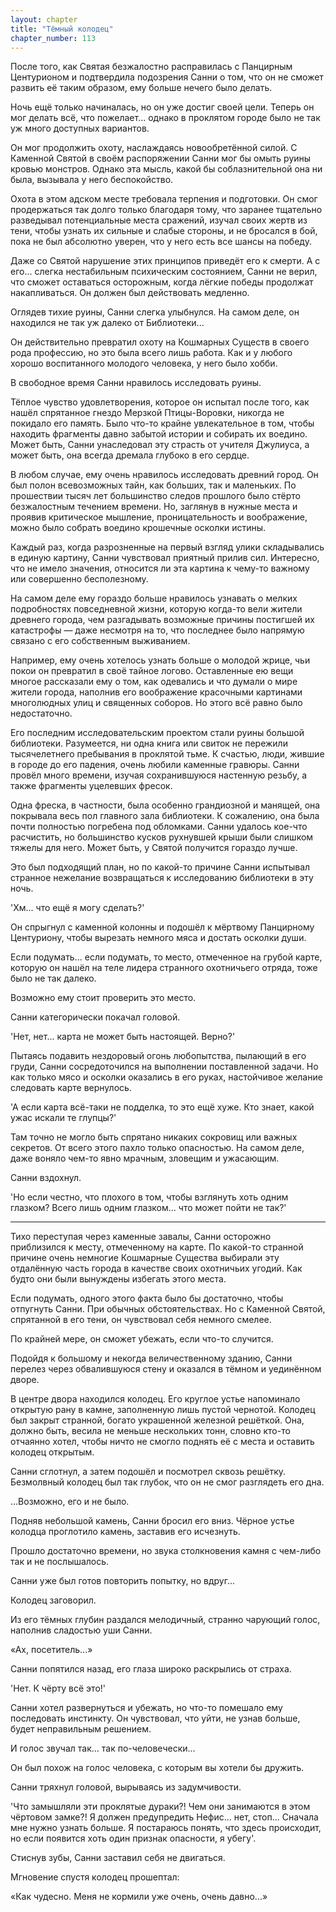 ```yaml
---
layout: chapter
title: "Тёмный колодец"
chapter_number: 113
---
```


После того, как Святая безжалостно расправилась с Панцирным Центурионом и подтвердила подозрения Санни о том, что он не сможет развить её таким образом, ему больше нечего было делать.

Ночь ещё только начиналась, но он уже достиг своей цели. Теперь он мог делать всё, что пожелает... однако в проклятом городе было не так уж много доступных вариантов.

Он мог продолжить охоту, наслаждаясь новообретённой силой. С Каменной Святой в своём распоряжении Санни мог бы омыть руины кровью монстров. Однако эта мысль, какой бы соблазнительной она ни была, вызывала у него беспокойство.

Охота в этом адском месте требовала терпения и подготовки. Он смог продержаться так долго только благодаря тому, что заранее тщательно разведывал потенциальные места сражений, изучал своих жертв из тени, чтобы узнать их сильные и слабые стороны, и не бросался в бой, пока не был абсолютно уверен, что у него есть все шансы на победу.

Даже со Святой нарушение этих принципов приведёт его к смерти. А с его... слегка нестабильным психическим состоянием, Санни не верил, что сможет оставаться осторожным, когда лёгкие победы продолжат накапливаться. Он должен был действовать медленно.

Оглядев тихие руины, Санни слегка улыбнулся. На самом деле, он находился не так уж далеко от Библиотеки...

Он действительно превратил охоту на Кошмарных Существ в своего рода профессию, но это была всего лишь работа. Как и у любого хорошо воспитанного молодого человека, у него было хобби.

В свободное время Санни нравилось исследовать руины.

Тёплое чувство удовлетворения, которое он испытал после того, как нашёл спрятанное гнездо Мерзкой Птицы-Воровки, никогда не покидало его память. Было что-то крайне увлекательное в том, чтобы находить фрагменты давно забытой истории и собирать их воедино. Может быть, Санни унаследовал эту страсть от учителя Джулиуса, а может быть, она всегда дремала глубоко в его сердце.

В любом случае, ему очень нравилось исследовать древний город. Он был полон всевозможных тайн, как больших, так и маленьких. По прошествии тысяч лет большинство следов прошлого было стёрто безжалостным течением времени. Но, заглянув в нужные места и проявив критическое мышление, проницательность и воображение, можно было собрать воедино крошечные осколки истины.

Каждый раз, когда разрозненные на первый взгляд улики складывались в единую картину, Санни чувствовал приятный прилив сил. Интересно, что не имело значения, относится ли эта картина к чему-то важному или совершенно бесполезному.

На самом деле ему гораздо больше нравилось узнавать о мелких подробностях повседневной жизни, которую когда-то вели жители древнего города, чем разгадывать возможные причины постигшей их катастрофы — даже несмотря на то, что последнее было напрямую связано с его собственным выживанием.

Например, ему очень хотелось узнать больше о молодой жрице, чьи покои он превратил в своё тайное логово. Оставленные ею вещи многое рассказали ему о том, как одевались и что думали о мире жители города, наполнив его воображение красочными картинами многолюдных улиц и священных соборов. Но этого всё равно было недостаточно.

Его последним исследовательским проектом стали руины большой библиотеки. Разумеется, ни одна книга или свиток не пережили тысячелетнего пребывания в проклятой тьме. К счастью, люди, жившие в городе до его падения, очень любили каменные гравюры. Санни провёл много времени, изучая сохранившуюся настенную резьбу, а также фрагменты уцелевших фресок.

Одна фреска, в частности, была особенно грандиозной и манящей, она покрывала весь пол главного зала библиотеки. К сожалению, она была почти полностью погребена под обломками. Санни удалось кое-что расчистить, но большинство кусков рухнувшей крыши были слишком тяжелы для него. Может быть, у Святой получится гораздо лучше.

Это был подходящий план, но по какой-то причине Санни испытывал странное нежелание возвращаться к исследованию библиотеки в эту ночь.

'Хм... что ещё я могу сделать?'

Он спрыгнул с каменной колонны и подошёл к мёртвому Панцирному Центуриону, чтобы вырезать немного мяса и достать осколки души.

Если подумать... если подумать, то место, отмеченное на грубой карте, которую он нашёл на теле лидера странного охотничьего отряда, тоже было не так далеко.

Возможно ему стоит проверить это место.

Санни категорически покачал головой.

'Нет, нет... карта не может быть настоящей. Верно?'

Пытаясь подавить нездоровый огонь любопытства, пылающий в его груди, Санни сосредоточился на выполнении поставленной задачи. Но как только мясо и осколки оказались в его руках, настойчивое желание следовать карте вернулось.

'А если карта всё-таки не подделка, то это ещё хуже. Кто знает, какой ужас искали те глупцы?'

Там точно не могло быть спрятано никаких сокровищ или важных секретов. От всего этого пахло только опасностью. На самом деле, даже воняло чем-то явно мрачным, зловещим и ужасающим.

Санни вздохнул.

'Но если честно, что плохого в том, чтобы взглянуть хоть одним глазком? Всего лишь одним глазком... что может пойти не так?'

***

Тихо переступая через каменные завалы, Санни осторожно приблизился к месту, отмеченному на карте. По какой-то странной причине очень немногие Кошмарные Существа выбирали эту отдалённую часть города в качестве своих охотничьих угодий. Как будто они были вынуждены избегать этого места.

Если подумать, одного этого факта было бы достаточно, чтобы отпугнуть Санни. При обычных обстоятельствах. Но с Каменной Святой, спрятанной в его тени, он чувствовал себя немного смелее.

По крайней мере, он сможет убежать, если что-то случится.

Подойдя к большому и некогда величественному зданию, Санни перелез через обвалившуюся стену и оказался в тёмном и уединённом дворе.

В центре двора находился колодец. Его круглое устье напоминало открытую рану в камне, заполненную лишь пустой чернотой. Колодец был закрыт странной, богато украшенной железной решёткой. Она, должно быть, весила не меньше нескольких тонн, словно кто-то отчаянно хотел, чтобы ничто не смогло поднять её с места и оставить колодец открытым.

Санни сглотнул, а затем подошёл и посмотрел сквозь решётку. Безмолвный колодец был так глубок, что он не смог разглядеть его дна.

...Возможно, его и не было.

Подняв небольшой камень, Санни бросил его вниз. Чёрное устье колодца проглотило камень, заставив его исчезнуть.

Прошло достаточно времени, но звука столкновения камня с чем-либо так и не послышалось.

Санни уже был готов повторить попытку, но вдруг...

Колодец заговорил.

Из его тёмных глубин раздался мелодичный, странно чарующий голос, наполнив сладостью уши Санни.

«Ах, посетитель...»

Санни попятился назад, его глаза широко раскрылись от страха.

'Нет. К чёрту всё это!'

Санни хотел развернуться и убежать, но что-то помешало ему последовать инстинкту. Он чувствовал, что уйти, не узнав больше, будет неправильным решением.

И голос звучал так... так по-человечески...

Он был похож на голос человека, с которым вы хотели бы дружить.

Санни тряхнул головой, вырываясь из задумчивости.

'Что замышляли эти проклятые дураки?! Чем они занимаются в этом чёртовом замке?! Я должен предупредить Нефис... нет, стоп... Сначала мне нужно узнать больше. Я постараюсь понять, что здесь происходит, но если появится хоть один признак опасности, я убегу'.

Стиснув зубы, Санни заставил себя не двигаться.

Мгновение спустя колодец прошептал:

«Как чудесно. Меня не кормили уже очень, очень давно...»